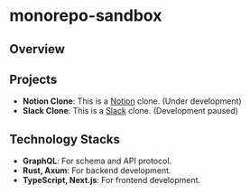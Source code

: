 # monorepo-sandbox

## Overview

<!-- TODO -->

## Projects

- **Notion Clone**: This is a [Notion](https://www.notion.so/) clone. (Under development)
- **Slack Clone**: This is a [Slack](https://slack.com/) clone. (Development paused)

## Technology Stacks

- **GraphQL**: For schema and API protocol.
- **Rust, Axum**: For backend development.
- **TypeScript, Next.js**: For frontend development.
